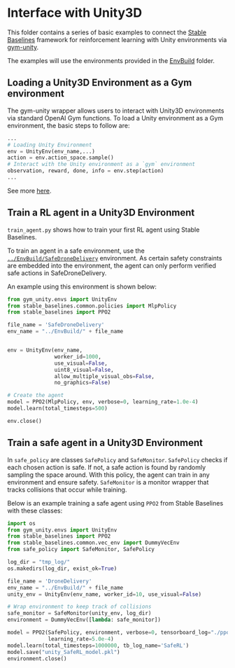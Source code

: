 # Interface with Unity3D 
This folder contains a series of basic examples to connect 
the [Stable Baselines](https://github.com/hill-a/stable-baselines/tree/v2.10.0) framework for reinforcement learning 
with Unity environments via [gym-unity](https://github.com/Unity-Technologies/ml-agents/tree/0.15.1/gym-unity).

The examples will use the environments provided in the [EnvBuild](../EnvBuild/) folder.

## Loading a Unity3D Environment as a Gym environment
The gym-unity wrapper allows users to interact with Unity3D environments via standard OpenAI Gym functions.
To load a Unity environment as a Gym environment, the basic steps to follow are:

```python
...
# Loading Unity Environment 
env = UnityEnv(env_name,...)
action = env.action_space.sample()
# Interact with the Unity environment as a `gym` environment
observation, reward, done, info = env.step(action)
...
```
See more [here](https://github.com/Unity-Technologies/ml-agents/tree/0.15.1/gym-unity).

## Train a RL agent in a Unity3D Environment
`train_agent.py` shows how to train your first RL agent using Stable Baselines.

To train an agent in a safe environment, use the [`../EnvBuild/SafeDroneDelivery`](../EnvBuild/SafeDroneDelivery.md) 
environment. As certain safety constraints are embedded into the environment, the agent can only perform verified 
safe actions in SafeDroneDelivery.

An example using this environment is shown below:
```python
from gym_unity.envs import UnityEnv
from stable_baselines.common.policies import MlpPolicy
from stable_baselines import PPO2

file_name = 'SafeDroneDelivery'
env_name = "../EnvBuild/" + file_name


env = UnityEnv(env_name,
               worker_id=1000,
               use_visual=False,
               uint8_visual=False,
               allow_multiple_visual_obs=False,
               no_graphics=False)

# Create the agent
model = PPO2(MlpPolicy, env, verbose=0, learning_rate=1.0e-4)
model.learn(total_timesteps=500)

env.close()
```


## Train a safe agent in a Unity3D Environment
In `safe_policy` are classes `SafePolicy` and `SafeMonitor`. `SafePolicy` checks if each chosen action is safe. If not, 
a safe action is found by randomly sampling the space around. With this policy, the agent can train in any environment 
and ensure safety. `SafeMonitor` is a monitor wrapper that tracks collisions that occur while training.  

Below is an example training a safe agent using `PPO2` from Stable Baselines with these classes:
```python
import os
from gym_unity.envs import UnityEnv
from stable_baselines import PPO2
from stable_baselines.common.vec_env import DummyVecEnv
from safe_policy import SafeMonitor, SafePolicy

log_dir = "tmp_log/"
os.makedirs(log_dir, exist_ok=True)

file_name = 'DroneDelivery'
env_name = "../EnvBuild/" + file_name
unity_env = UnityEnv(env_name, worker_id=10, use_visual=False)

# Wrap environment to keep track of collisions
safe_monitor = SafeMonitor(unity_env, log_dir)
environment = DummyVecEnv([lambda: safe_monitor])

model = PPO2(SafePolicy, environment, verbose=0, tensorboard_log="./ppo_sb_tensorboard/",
             learning_rate=5.0e-4)
model.learn(total_timesteps=1000000, tb_log_name='SafeRL')
model.save("unity_SafeRL_model.pkl")
environment.close()
```
